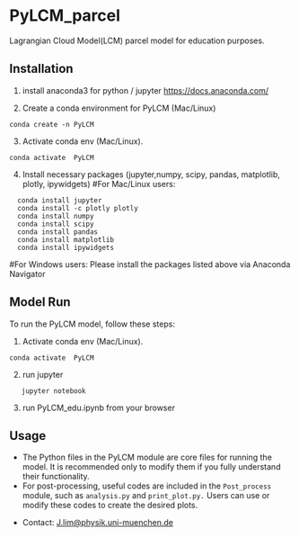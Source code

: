 # PyLCM_parcel
Lagrangian Cloud Model(LCM) parcel model for education purposes. 

## Installation
1. install anaconda3 for python / jupyter
https://docs.anaconda.com/

2. Create a conda environment for PyLCM (Mac/Linux)
```
conda create -n PyLCM
```
3. Activate conda env (Mac/Linux).
```
conda activate  PyLCM
```

4. Install necessary packages (jupyter,numpy, scipy, pandas, matplotlib, plotly, ipywidgets)
#For Mac/Linux users:
```
  conda install jupyter
  conda install -c plotly plotly
  conda install numpy
  conda install scipy
  conda install pandas
  conda install matplotlib
  conda install ipywidgets
```
#For Windows users:
  Please install the packages listed above via Anaconda Navigator

## Model Run
To run the PyLCM model, follow these steps:
1. Activate conda env (Mac/Linux).
```
conda activate  PyLCM
```
2. run jupyter
```
   jupyter notebook
```
3. run PyLCM_edu.ipynb from your browser 


## Usage
- The Python files in the PyLCM module are core files for running the model. It is recommended only to modify them if you fully understand their functionality.
- For post-processing, useful codes are included in the `Post_process` module, such as `analysis.py` and `print_plot.py.` Users can use or modify these codes to create the desired plots.

* Contact: J.lim@physik.uni-muenchen.de
